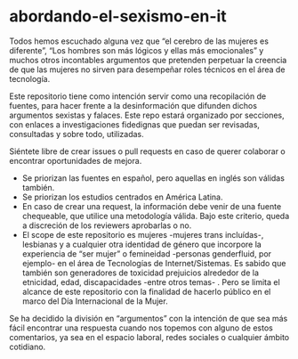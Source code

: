 # abordando-el-sexismo-en-it

Todos hemos escuchado alguna vez que “el cerebro de las mujeres es diferente”, “Los hombres son más lógicos y ellas más emocionales” y muchos otros incontables argumentos que pretenden perpetuar la creencia de que las mujeres no sirven para desempeñar roles técnicos en el área de tecnología.

Este repositorio tiene como intención servir como una recopilación de fuentes, para hacer frente a la desinformación que difunden dichos argumentos sexistas y falaces. Este repo estará organizado por secciones, con enlaces a investigaciones fidedignas que puedan ser revisadas, consultadas y sobre todo, utilizadas.

Siéntete libre de crear issues o pull requests en caso de querer colaborar o encontrar oportunidades de mejora. 

- Se priorizan las fuentes en español, pero aquellas en inglés son válidas también.
- Se priorizan los estudios centrados en América Latina.
- En caso de crear una request, la información debe venir de una fuente chequeable, que utilice una metodología válida. Bajo este criterio, queda a discreción de los reviewers aprobarlas o no.
- El scope de este repositorio es mujeres -mujeres trans incluídas-, lesbianas y a cualquier otra identidad de género que incorpore la experiencia de “ser mujer” o femineidad -personas genderfluid, por ejemplo- en el área de Tecnologías de Internet/Sistemas. Es sabido que también son generadores de toxicidad prejuicios alrededor de la etnicidad, edad, discapacidades -entre otros temas- . Pero se limita el alcance de este repositorio con la finalidad de hacerlo público en el marco del Día Internacional de la Mujer.

Se ha decidido la división en “argumentos” con la intención de que sea más fácil encontrar una respuesta cuando nos topemos con alguno de estos comentarios, ya sea en el espacio laboral, redes sociales o cualquier ámbito cotidiano.
